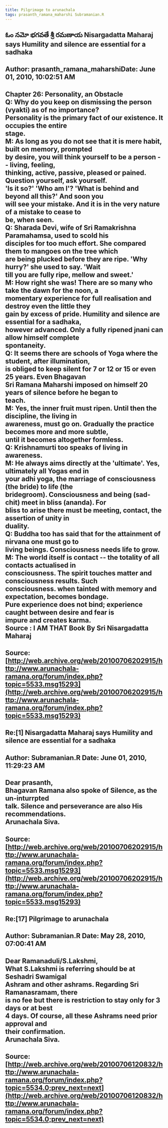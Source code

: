 ```yaml
--- 
title: Pilgrimage to arunachala   
tags: prasanth_ramana_maharshi Subramanian.R  
---  
```

## ఓం నమో భగవతే శ్రీ రమణాయ Nisargadatta Maharaj says Humility and silence are essential for a sadhaka  
Author: prasanth_ramana_maharshiDate: June 01, 2010, 10:02:51 AM  
---  
Chapter 26: Personality, an Obstacle   
Q: Why do you keep on dismissing the person (vyakti) as of no importance?  
Personality is the primary fact of our existence. It occupies the entire  
stage.   
M: As long as you do not see that it is mere habit, built on memory, prompted  
by desire, you will think yourself to be a person -- living, feeling,  
thinking, active, passive, pleased or pained. Question yourself, ask yourself.  
'Is it so?' 'Who am l'? 'What is behind and beyond all this?' And soon you  
will see your mistake. And it is in the very nature of a mistake to cease to  
be, when seen.   
Q: Sharada Devi, wife of Sri Ramakrishna Paramahamsa, used to scold his  
disciples for too much effort. She compared them to mangoes on the tree which  
are being plucked before they are ripe. 'Why hurry?' she used to say. 'Wait  
till you are fully ripe, mellow and sweet.'   
M: How right she was! There are so many who take the dawn for the noon, a  
momentary experience for full realisation and destroy even the little they  
gain by excess of pride. **Humility and silence are essential for a sadhaka,  
however advanced.** Only a fully ripened jnani can allow himself complete  
spontaneity.   
Q: It seems there are schools of Yoga where the student, after illumination,  
is obliged to keep silent for 7 or 12 or 15 or even 25 years. Even Bhagavan  
Sri Ramana Maharshi imposed on himself 20 years of silence before he began to  
teach.   
M: Yes, the inner fruit must ripen. Until then the discipline, the living in  
awareness, must go on. Gradually the practice becomes more and more subtle,  
until it becomes altogether formless.   
Q: Krishnamurti too speaks of living in awareness.   
M: He always aims directly at the 'ultimate'. Yes, ultimately all Yogas end in  
your adhi yoga, the marriage of consciousness (the bride) to life (the  
bridegroom). Consciousness and being (sad-chit) meet in bliss (ananda). For  
bliss to arise there must be meeting, contact, the assertion of unity in  
duality.   
Q: Buddha too has said that for the attainment of nirvana one must go to  
living beings. Consciousness needs life to grow.   
M: The world itself is contact -- the totality of all contacts actualised in  
consciousness. The spirit touches matter and consciousness results. Such  
consciousness. when tainted with memory and expectation, becomes bondage.  
**Pure experience does not bind; experience caught between desire and fear is  
impure and creates karma.**   
 **Source** : I AM THAT Book By Sri Nisargadatta Maharaj
 ---  
Source:[http://web.archive.org/web/20100706202915/http://www.arunachala-ramana.org/forum/index.php?topic=5533.msg15293](http://web.archive.org/web/20100706202915/http://www.arunachala-ramana.org/forum/index.php?topic=5533.msg15293)   
---  

## Re:[1] Nisargadatta Maharaj says Humility and silence are essential for a sadhaka  
Author: Subramanian.R       Date: June 01, 2010, 11:29:23 AM  
---  
Dear prasanth,   
Bhagavan Ramana also spoke of Silence, as the un-inturrpted   
talk. Silence and perseverance are also His recommendations.   
Arunachala Siva.
 ---  
Source:[http://web.archive.org/web/20100706202915/http://www.arunachala-ramana.org/forum/index.php?topic=5533.msg15293](http://web.archive.org/web/20100706202915/http://www.arunachala-ramana.org/forum/index.php?topic=5533.msg15293)   
---  

## Re:[17] Pilgrimage to arunachala  
Author: Subramanian.R       Date: May 28, 2010, 07:00:41 AM  
---  
Dear Ramanaduli/S.Lakshmi,   
What S.Lakshmi is referring should be at Seshadri Swamigal   
Ashram and other ashrams. Regarding Sri Ramanasramam, there   
is no fee but there is restriction to stay only for 3 days or at best   
4 days. Of course, all these Ashrams need prior approval and   
their confirmation.   
Arunachala Siva.
 ---  
Source:[http://web.archive.org/web/20100706120832/http://www.arunachala-ramana.org/forum/index.php?topic=5534.0;prev_next=next](http://web.archive.org/web/20100706120832/http://www.arunachala-ramana.org/forum/index.php?topic=5534.0;prev_next=next)   
---  

